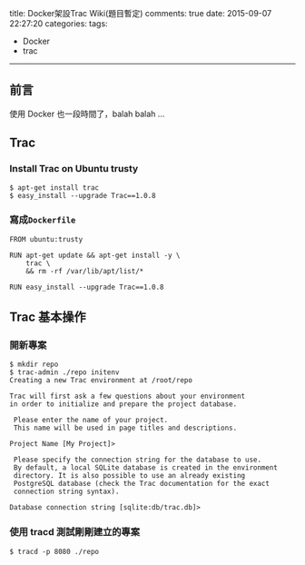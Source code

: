 title: Docker架設Trac Wiki(題目暫定)
comments: true
date: 2015-09-07 22:27:20
categories:
tags:
- Docker
- trac

---

## 前言

使用 Docker 也一段時間了，balah balah ...



## Trac

### Install Trac on Ubuntu trusty

```shell
$ apt-get install trac
$ easy_install --upgrade Trac==1.0.8
```

### 寫成`Dockerfile`
```
FROM ubuntu:trusty

RUN apt-get update && apt-get install -y \
    trac \
    && rm -rf /var/lib/apt/list/*

RUN easy_install --upgrade Trac==1.0.8
```

## Trac 基本操作

### 開新專案
```
$ mkdir repo
$ trac-admin ./repo initenv
Creating a new Trac environment at /root/repo

Trac will first ask a few questions about your environment
in order to initialize and prepare the project database.

 Please enter the name of your project.
 This name will be used in page titles and descriptions.

Project Name [My Project]>

 Please specify the connection string for the database to use.
 By default, a local SQLite database is created in the environment
 directory. It is also possible to use an already existing
 PostgreSQL database (check the Trac documentation for the exact
 connection string syntax).

Database connection string [sqlite:db/trac.db]>
```

### 使用 tracd 測試剛剛建立的專案
```
$ tracd -p 8080 ./repo
```
